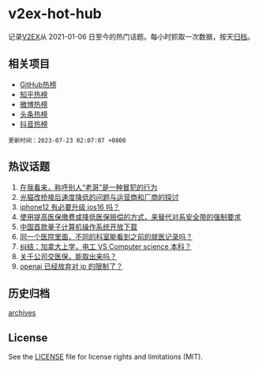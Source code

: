 # v2ex-hot-hub

 记录[V2EX](https://www.v2ex.com/)从 2021-01-06 日至今的热门话题。每小时抓取一次数据，按天[归档](archives)。
 
 ## 相关项目

- [GitHub热榜](https://github.com/snaildev/github-hot-hub)
- [知乎热榜](https://github.com/snaildev/zhihu-hot-hub)
- [微博热榜](https://github.com/snaildev/weibo-hot-hub)
- [头条热榜](https://github.com/snaildev/toutiao-hot-hub)
- [抖音热榜](https://github.com/snaildev/douyin-hot-hub)


 `更新时间：2023-07-23 02:07:07 +0800`

## 热议话题

1. [在我看来，称呼别人“老哥”是一种冒犯的行为](https://www.v2ex.com/t/958794)
1. [光猫改桥接后速度降低的问题与运营商和厂商的探讨](https://www.v2ex.com/t/958813)
1. [iphone12 有必要升级 ios16 吗？](https://www.v2ex.com/t/958744)
1. [使用提高医保缴费或降低医保赔偿的方式，来替代对系安全带的强制要求](https://www.v2ex.com/t/958837)
1. [中国首款量子计算机操作系统开放下载](https://www.v2ex.com/t/958759)
1. [同一个医院里面，不同的科室能看到之前的就医记录吗？](https://www.v2ex.com/t/958752)
1. [纠结：加拿大上学，电工 VS Computer science 本科？](https://www.v2ex.com/t/958789)
1. [关于公司交医保，能取出来吗？](https://www.v2ex.com/t/958784)
1. [openai 已经放弃对 ip 的限制了？](https://www.v2ex.com/t/958763)

## 历史归档

[archives](archives)

## License

See the [LICENSE](LICENSE) file for license rights and limitations (MIT).
